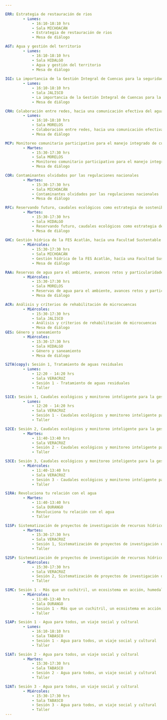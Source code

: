 ```yaml
---

ERR: Estrategia de restauración de rios
        - Lunes:  
            - 16:10-18:10 hrs
            - Sala MICHOACÁN
            - Estrategia de restauración de rios
            - Mesa de diálogo

AGT: Agua y gestión del territorio
        - Lunes:  
            - 16:10-18:10 hrs
            - Sala HIDALGO
            - Agua y gestión del territorio
            - Mesa de diálogo
    
IGI: La importancia de la Gestión Integral de Cuencas para la seguridad hídrica del Valle de México
        - Lunes:  
            - 16:10-18:10 hrs
            - Sala JALISCO
            - La importancia de la Gestión Integral de Cuencas para la seguridad hídrica del Valle de México
            - Mesa de diálogo

CRH: Colaboración entre redes, hacia una comunicación efectiva del agua para el ambientes, la sustentabilidad y la gobernanza
        - Lunes:  
            - 16:10-18:10 hrs
            - Sala MORELOS
            - Colaboración entre redes, hacia una comunicación efectiva del agua para el ambientes, la sustentabilidad y la gobernanza
            - Mesa de diálogo

MCP: Monitoreo comunitario participativo para el manejo integrado de cuencas
        - Martes:  
            - 15:30-17:30 hrs
            - Sala MORELOS
            - Monitoreo comunitario participativo para el manejo integrado de cuencas
            - Mesa de diálogo

COR: Contaminantes olvidados por las regulaciones nacionales
        - Martes:  
            - 15:30-17:30 hrs
            - Sala MICHOACÁN
            - Contaminantes olvidados por las regulaciones nacionales
            - Mesa de diálogo

RFC: Reservando futuro, caudales ecológicos como estrategia de sostenibilidad ambiental y social en México
        - Martes:  
            - 15:30-17:30 hrs
            - Sala HIDALGO
            - Reservando futuro, caudales ecológicos como estrategia de sostenibilidad ambiental y social en México
            - Mesa de diálogo
            
GHC: Gestión hídrica de la FES Acatlán, hacía una Facultad Sustentable
        - Miércoles:  
            - 15:30-17:30 hrs
            - Sala MICHOACÁN
            - Gestión hídrica de la FES Acatlán, hacía una Facultad Sustentable
            - Mesa de diálogo

RAA: Reservas de agua para el ambiente, avances retos y particularidades sociohidrológicas en cuencas mexicanas
        - Miércoles:  
            - 15:30-17:30 hrs
            - Sala MORELOS
            - Reservas de agua para el ambiente, avances retos y particularidades sociohidrológicas en cuencas mexicanas
            - Mesa de diálogo

ACR: Análisis y críterios de rehabilitación de microcuencas
        - Miércoles:  
            - 15:30-17:30 hrs
            - Sala JALISCO
            - Análisis y críterios de rehabilitación de microcuencas
            - Mesa de diálogo
GES: Género y saneamiento
        - Miércoles:  
            - 15:30-17:30 hrs
            - Sala HIDALGO
            - Género y saneamiento
            - Mesa de diálogo

S2TA(copy): Sesión 1, Tratamiento de aguas residuales
        - Lunes:  
            - 12:20 - 14:20 hrs
            - Sala VERACRUZ
            - Sesión 1 - Tratamiento de aguas residuales
            - Taller

S1CE: Sesión 1, Caudales ecológicos y monitoreo inteligente para la gestión del agua
        - Lunes:  
            - 12:20 - 14:20 hrs
            - Sala VERACRUZ
            - Sesión 1 - Caudales ecológicos y monitoreo inteligente para la gestión del aguaresiduales
            - Taller

S2CE: Sesión 2, Caudales ecológicos y monitoreo inteligente para la gestión del agua
        - Martes:  
            - 11:40-13:40 hrs
            - Sala VERACRUZ
            - Sesión 2 - Caudales ecológicos y monitoreo inteligente para la gestión del aguaresiduales
            - Taller

S3CE: Sesión 3, Caudales ecológicos y monitoreo inteligente para la gestión del agua
        - Miércoles:  
            - 11:40-13:40 hrs
            - Sala VERACRUZ
            - Sesión 3 - Caudales ecológicos y monitoreo inteligente para la gestión del aguaresiduales
            - Taller

S1RA: Revoluciona tu relación con el agua
        - Martes:  
            - 11:40-13:40 hrs
            - Sala DURANGO
            - Revoluciona tu relación con el agua
            - Taller

S1SP: Sistematización de proyectos de investigación de recursos hídricos y cuencas
        - Martes:  
            - 15:30-17:30 hrs
            - Sala VERACRUZ
            - Sesión 1, Sistematización de proyectos de investigación de recursos hídricos y cuencas
            - Taller

S2SP: Sistematización de proyectos de investigación de recursos hídricos y cuencas
        - Miércoles:  
            - 15:30-17:30 hrs
            - Sala VERACRUZ
            - Sesión 2, Sistematización de proyectos de investigación de recursos hídricos y cuencas
            - Taller

S1MC: Sesión 1 - Más que un cuchitril, un ecosistema en acción, humedales
        - Miércoles:  
            - 11:40-13:40 hrs
            - Sala DURANGO
            - Sesión 1 - Más que un cuchitril, un ecosistema en acción, humedales
            - Taller

S1AP: Sesión 1 - Agua para todos, un viaje social y cultural
        - Lunes:  
            - 16:10-18:10 hrs
            - Sala TABASCO
            - Sesión 1 - Agua para todos, un viaje social y cultural
            - Taller

S1AT: Sesión 2 - Agua para todos, un viaje social y cultural
        - Martes:  
            - 15:30-17:30 hrs
            - Sala TABASCO
            - Sesión 2 - Agua para todos, un viaje social y cultural
            - Taller

S2AT: Sesión 3 - Agua para todos, un viaje social y cultural
        - Miércoles:  
            - 15:30-17:30 hrs
            - Sala TABASCO
            - Sesión 3 - Agua para todos, un viaje social y cultural
            - Taller
---
```

